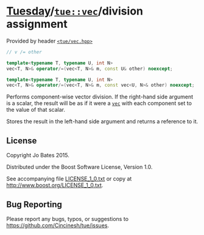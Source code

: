 [Tuesday](../../../README.md)/[`tue::vec`](../../headers/vec.md)/division assignment
====================================================================================
Provided by header [`<tue/vec.hpp>`](../../headers/vec.md)

```c++
// v /= other

template<typename T, typename U, int N>
vec<T, N>& operator/=(vec<T, N>& m, const U& other) noexcept;

template<typename T, typename U, int N>
vec<T, N>& operator/=(vec<T, N>& m, const vec<U, N>& other) noexcept;
```

Performs component-wise vector division. If the right-hand side argument is a
scalar, the result will be as if it were a [`vec`](../../headers/vec.md) with
each component set to the value of that scalar.

Stores the result in the left-hand side argument and returns a reference to it.

License
-------
Copyright Jo Bates 2015.

Distributed under the Boost Software License, Version 1.0.

See accompanying file [LICENSE_1_0.txt](../../../LICENSE_1_0.txt) or copy at
http://www.boost.org/LICENSE_1_0.txt.

Bug Reporting
-------------
Please report any bugs, typos, or suggestions to
https://github.com/Cincinesh/tue/issues.
